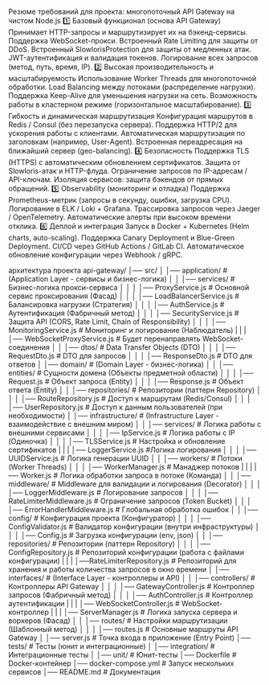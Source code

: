 Резюме требований для проекта: многопоточный API Gateway на чистом Node.js
1️⃣ Базовый функционал (основа API Gateway)
Принимает HTTP-запросы и маршрутизирует их на бэкенд-сервисы.
Поддержка WebSocket-прокси.
Встроенный Rate Limiting для защиты от DDoS.
Встроенный SlowlorisProtection для защиты от медленных атак.
JWT-аутентификация и валидация токенов.
Логирование всех запросов (метод, путь, время, IP).
2️⃣ Высокая производительность и масштабируемость
Использование Worker Threads для многопоточной обработки.
Load Balancing между потоками (распределение нагрузки).
Поддержка Keep-Alive для уменьшения нагрузки на сеть.
Возможность работы в кластерном режиме (горизонтальное масштабирование).
3️⃣ Гибкость и динамическая маршрутизация
Конфигурация маршрутов в Redis / Consul (без перезапуска сервера).
Поддержка HTTP/2 для ускорения работы с клиентами.
Автоматическая маршрутизация по заголовкам (например, User-Agent).
Встроенная переадресация на ближайший сервер (geo-balancing).
4️⃣ Безопасность
Поддержка TLS (HTTPS) с автоматическим обновлением сертификатов.
Защита от Slowloris-атак и HTTP-флуда.
Ограничение запросов по IP-адресам / API-ключам.
Изоляция сервисов: защита бэкендов от прямых обращений.
5️⃣ Observability (мониторинг и отладка)
Поддержка Prometheus-метрик (запросы в секунду, ошибки, загрузка CPU).
Логирование в ELK / Loki + Grafana.
Трассировка запросов через Jaeger / OpenTelemetry.
Автоматические алерты при высоком времени отклика.
6️⃣ Деплой и интеграция
Запуск в Docker + Kubernetes (Helm charts, auto-scaling).
Поддержка Canary Deployment и Blue-Green Deployment.
CI/CD через GitHub Actions / GitLab CI.
Автоматическое обновление конфигурации через Webhook / gRPC.

архитектура проекта
api-gateway/
│── src/
│   │── application/                  # (Application Layer - сервисы и бизнес-логика)
│   │   │── services/                  # Бизнес-логика прокси-сервиса
│   │   │   │── ProxyService.js         # Основной сервис проксирования (Фасад)
│   │   │   │── LoadBalancerService.js  # Балансировка нагрузки (Стратегия)
│   │   │   │── AuthService.js          # Аутентификация (Фабричный метод)
│   │   │   │── SecurityService.js      # Защита API (CORS, Rate Limit, Chain of Responsibility)
│   │   │   │── MonitoringService.js    # Мониторинг и логирование (Наблюдатель)
|   |   |   │── WebSocketProxyService.js # Будет перенаправлять WebSocket-соединения
│   │   │── dtos/                       # Data Transfer Objects (DTO)
│   │   │   │── RequestDto.js           # DTO для запросов
│   │   │   │── ResponseDto.js          # DTO для ответов
│   │── domain/                         # (Domain Layer - бизнес-логика)
│   │   │── entities/                    # Сущности домена (Объекты предметной области)
│   │   │   │── Request.js               # Объект запроса (Entity)
│   │   │   │── Response.js              # Объект ответа (Entity)
│   │   │── repositories/                # Репозитории (паттерн Repository)
│   │   │   │── RouteRepository.js       # Доступ к маршрутам (Redis/Consul)
│   │   │   │── UserRepository.js        # Доступ к данным пользователей (при необходимости)
│   │── infrastructure/                  # (Infrastructure Layer - взаимодействие с внешним миром)
│   │   │── services/                     # Логика работы с внешними сервисами
│   │   │   │── IpService.js              # Логика работы с IP (Одиночка)
│   │   │   │── TLSService.js             # Настройка и обновление сертификатов
|   |   |   │── LoggerService.js          #Логика логирования
│   │   │   │── UUIDService.js            # Логика генерации UUID
│   │   │── workers/                     # Потоки (Worker Threads)
│   │   │   │── WorkerManager.js          # Манаджер потоков
|   |   |   |── Worker.js                   # Логика обработки запроса в потоке (Команда)
│   │   │── middleware/                   # Middleware для валидации и логирования (Decorator)
│   │   │   │── LoggerMiddleware.js       # Логирование запросов
│   │   │   │── RateLimiterMiddleware.js  # Ограничение запросов (Token Bucket)
│   │   │   │── ErrorHandlerMiddleware.js # Глобальная обработка ошибок
│   │   │── config/                       # Конфигурация проекта (Конфигуратор)
│   │   │   │── ConfigValidator.js         # Валидатор конфигурации (внутри инфраструктуры)
│   │   │   │── Config.js                 # Загрузка конфигурации (env, json)
│   │   │── repositories/                # Репозитории (паттерн Repository)
│   │   │   │── ConfigRepository.js      # Репозиторий конфигурации (работа с файлами конфигурации)
|   |   |   │──RateLimiterRepository.js    # Репозиторий для хранения и работы количества запросов в окно времени
│   │── interfaces/                        # (Interface Layer - контроллеры и API)
│   │   │── controllers/                   # Контроллеры API Gateway
│   │   │   │── GatewayController.js       # Контроллер запросов (Фабричный метод)
│   │   │   │── AuthController.js          # Контроллер аутентификации
|   |   |   │── WebSocketController.js     # WebSocket-контроллер
|   |   |   │── ServerManager.js           # Логика запуска сервера и воркеров (Фасад)
│   │   │── routes/                        # Настройки маршрутизации (Шаблонный метод)
│   │   │   │── routes.js                  # Основные маршруты API Gateway
│   │── server.js                           # Точка входа в приложение (Entry Point)
│── tests/                                  # Тесты (юнит и интеграционные)
│   │── integration/                        # Интеграционные тесты
│   │── unit/                               # Юнит-тесты
│── Dockerfile                              # Docker-контейнер
│── docker-compose.yml                      # Запуск нескольких сервисов
│── README.md                               # Документация
